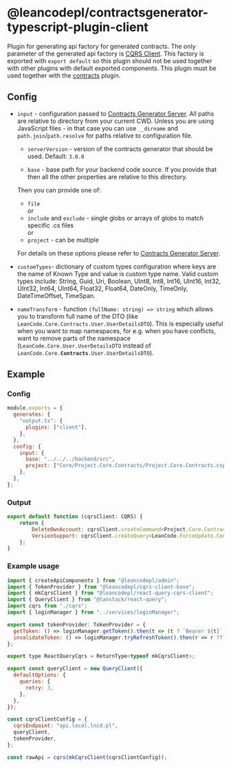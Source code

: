 # @leancodepl/contractsgenerator-typescript-plugin-client

Plugin for generating api factory for generated contracts. The only parameter of the generated api factory is
[CQRS Client](https://github.com/leancodepl/js_corelibrary/tree/main/packages/cqrs-clients). This factory is exported
with `export default` so this plugin should not be used together with other plugins with default exported components.
This plugin must be used together with the
[contracts](https://github.com/leancodepl/contractsgenerator-typescript/tree/main/plugins/contracts) plugin.

## Config

- `input` - configuration passed to [Contracts Generator Server](https://github.com/leancodepl/contractsgenerator). All
  paths are relative to directory from your current CWD. Unless you are using JavaScript files - in that case you can
  use `__dirname` and `path.join`/`path.resolve` for paths relative to configuration file.

  - `serverVersion` - version of the contracts generator that should be used. Default: `3.0.0`

  - `base` - base path for your backend code source. If you provide that then all the other properties are relative to
    this directory.

  Then you can provide one of:

  - `file`  
    or
  - `include` and `exclude` - single globs or arrays of globs to match specific .cs files  
    or
  - `project` - can be multiple

  For details on these options please refer to
  [Contracts Generator Server](https://github.com/leancodepl/contractsgenerator).

- `customTypes`- dictionary of custom types configuration where keys are the name of Known Type and value is custom type
  name. Valid custom types include: String, Guid, Uri, Boolean, UInt8, Int8, Int16, UInt16, Int32, UInt32, Int64,
  UInt64, Float32, Float64, DateOnly, TimeOnly, DateTimeOffset, TimeSpan.

- `nameTransform` - function `(fullName: string) => string` which allows you to transform full name of the DTO (like
  `LeanCode.Core.Contracts.User.UserDetailsDTO`). This is especially useful when you want to map namespaces, for e.g.
  when you have conflicts, want to remove parts of the namespace (`LeanCode.Core.User.UserDetailsDTO` instead of
  `LeanCode.Core.`**`Contracts`**`.User.UserDetailsDTO`).

## Example

### Config

```js
module.exports = {
  generates: {
    "output.ts": {
      plugins: ["client"],
    },
  },
  config: {
    input: {
      base: "../../../backend/src",
      project: ["Core/Project.Core.Contracts/Project.Core.Contracts.csproj"],
    },
  },
};
```

### Output

```js
export default function (cqrsClient: CQRS) {
    return {
        DeleteOwnAccount: cqrsClient.createCommand<Project.Core.Contracts.Users.DeleteOwnAccount, {}>("Project.Core.Contracts.Users.DeleteOwnAccount", {}),
        VersionSupport: cqrsClient.createQuery<LeanCode.ForceUpdate.Contracts.VersionSupport, LeanCode.ForceUpdate.Contracts.VersionSupportDTO>("LeanCode.ForceUpdate.Contracts.VersionSupport")
    };
}
```

### Example usage

```js
import { createApiComponents } from "@leancodepl/admin";
import { TokenProvider } from "@leancodepl/cqrs-client-base";
import { mkCqrsClient } from "@leancodepl/react-query-cqrs-client";
import { QueryClient } from "@tanstack/react-query";
import cqrs from "./cqrs";
import { loginManager } from "../services/loginManager";

export const tokenProvider: TokenProvider = {
  getToken: () => loginManager.getToken().then(t => (t ? `Bearer ${t}` : undefined)),
  invalidateToken: () => loginManager.tryRefreshToken().then(r => r ?? false),
};

export type ReactQueryCqrs = ReturnType<typeof mkCqrsClient>;

export const queryClient = new QueryClient({
  defaultOptions: {
    queries: {
      retry: 3,
    },
  },
});

const cqrsClientConfig = {
  cqrsEndpoint: "api.local.lncd.pl",
  queryClient,
  tokenProvider,
};

const rawApi = cqrs(mkCqrsClient(cqrsClientConfig));
```
